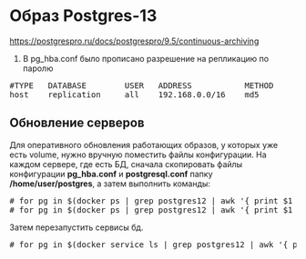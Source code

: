 # Образ Postgres-13


https://postgrespro.ru/docs/postgrespro/9.5/continuous-archiving

1. В pg_hba.conf было прописано разрешение на репликацию по паролю
<pre>
#TYPE   DATABASE        USER   ADDRESS           METHOD
host    replication     all    192.168.0.0/16    md5
</pre>

## Обновление серверов
Для оперативного обновления работающих образов, у которых уже есть volume, нужно вручную поместить файлы конфигурации.
На каждом сервере, где есть БД, сначала скопировать файлы конфигурации **pg_hba.conf** и **postgresql.conf** папку **/home/user/postgres**, а затем выполнить команды:
<pre>
# for pg in $(docker ps | grep postgres12 | awk '{ print $1 }') ; do docker cp /home/user/postgres/pg_hba.conf $pg:/var/lib/postgresql/data/pgdata/pg_hba.conf ; done
# for pg in $(docker ps | grep postgres12 | awk '{ print $1 }') ; do docker cp /home/user/postgres/postgresql.conf $pg:/var/lib/postgresql/data/pgdata/postgresql.conf ; done
</pre>
Затем перезапустить сервисы бд.
<pre>
# for pg in $(docker service ls | grep postgres12 | awk '{ print $2 }') ; do docker service update $pg --force -d ; done
</pre>
